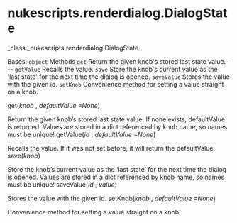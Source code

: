 # nukescripts.renderdialog.DialogState
_class _nukescripts.renderdialog.DialogState

Bases: `object`
Methods
`get`  Return the given knob's stored last state value.---
`getValue`  Recalls the value.
`save`  Store the knob's current value as the 'last state' for the next time the dialog is opened.
`saveValue`  Stores the value with the given id.
`setKnob`  Convenience method for setting a value straight on a knob.

get(_knob_ , _defaultValue =None_)

Return the given knob’s stored last state value. If none exists, defaultValue is returned. Values are stored in a dict referenced by knob name, so names must be unique!
getValue(_id_ , _defaultValue =None_)

Recalls the value. If it was not set before, it will return the defaultValue.
save(_knob_)

Store the knob’s current value as the ‘last state’ for the next time the dialog is opened. Values are stored in a dict referenced by knob name, so names must be unique!
saveValue(_id_ , _value_)

Stores the value with the given id.
setKnob(_knob_ , _defaultValue =None_)

Convenience method for setting a value straight on a knob.